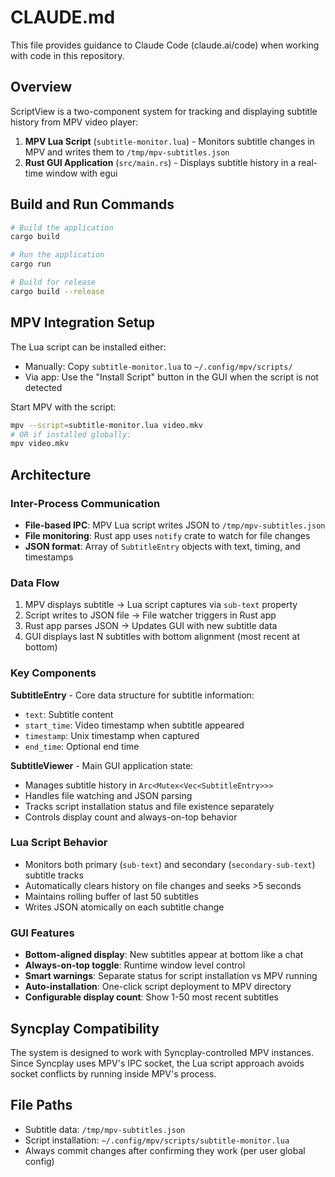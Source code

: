 # CLAUDE.md

This file provides guidance to Claude Code (claude.ai/code) when working with code in this repository.

## Overview

ScriptView is a two-component system for tracking and displaying subtitle history from MPV video player:

1. **MPV Lua Script** (`subtitle-monitor.lua`) - Monitors subtitle changes in MPV and writes them to `/tmp/mpv-subtitles.json`
2. **Rust GUI Application** (`src/main.rs`) - Displays subtitle history in a real-time window with egui

## Build and Run Commands

```bash
# Build the application
cargo build

# Run the application
cargo run

# Build for release
cargo build --release
```

## MPV Integration Setup

The Lua script can be installed either:
- Manually: Copy `subtitle-monitor.lua` to `~/.config/mpv/scripts/`
- Via app: Use the "Install Script" button in the GUI when the script is not detected

Start MPV with the script:
```bash
mpv --script=subtitle-monitor.lua video.mkv
# OR if installed globally:
mpv video.mkv
```

## Architecture

### Inter-Process Communication
- **File-based IPC**: MPV Lua script writes JSON to `/tmp/mpv-subtitles.json`
- **File monitoring**: Rust app uses `notify` crate to watch for file changes
- **JSON format**: Array of `SubtitleEntry` objects with text, timing, and timestamps

### Data Flow
1. MPV displays subtitle → Lua script captures via `sub-text` property
2. Script writes to JSON file → File watcher triggers in Rust app
3. Rust app parses JSON → Updates GUI with new subtitle data
4. GUI displays last N subtitles with bottom alignment (most recent at bottom)

### Key Components

**SubtitleEntry** - Core data structure for subtitle information:
- `text`: Subtitle content
- `start_time`: Video timestamp when subtitle appeared  
- `timestamp`: Unix timestamp when captured
- `end_time`: Optional end time

**SubtitleViewer** - Main GUI application state:
- Manages subtitle history in `Arc<Mutex<Vec<SubtitleEntry>>>`
- Handles file watching and JSON parsing
- Tracks script installation status and file existence separately
- Controls display count and always-on-top behavior

### Lua Script Behavior
- Monitors both primary (`sub-text`) and secondary (`secondary-sub-text`) subtitle tracks
- Automatically clears history on file changes and seeks >5 seconds
- Maintains rolling buffer of last 50 subtitles
- Writes JSON atomically on each subtitle change

### GUI Features
- **Bottom-aligned display**: New subtitles appear at bottom like a chat
- **Always-on-top toggle**: Runtime window level control
- **Smart warnings**: Separate status for script installation vs MPV running
- **Auto-installation**: One-click script deployment to MPV directory
- **Configurable display count**: Show 1-50 most recent subtitles

## Syncplay Compatibility

The system is designed to work with Syncplay-controlled MPV instances. Since Syncplay uses MPV's IPC socket, the Lua script approach avoids socket conflicts by running inside MPV's process.

## File Paths

- Subtitle data: `/tmp/mpv-subtitles.json` 
- Script installation: `~/.config/mpv/scripts/subtitle-monitor.lua`
- Always commit changes after confirming they work (per user global config)